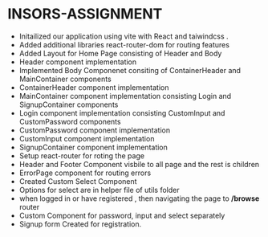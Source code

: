 # INSORS-ASSIGNMENT

- Initailized our application using vite with React and taiwindcss .
- Added additional libraries react-router-dom for routing features
- Added Layout for Home Page consisting of Header and Body
- Header component implementation
- Implemented Body Componenet consiting of ContainerHeader and MainContainer components
- ContainerHeader component implementation
- MainContainer component implementation consisting Login and SignupContainer components
- Login component implementation consisting CustomInput and CustomPassword components
- CustomPassword component implementation
- CustomInput component implementation
- SignupContainer component implementation
- Setup react-router for roting the page
- Header and Footer Component visbile to all page and the rest is children
- ErrorPage component for routing errors
- Created Custom Select Component
- Options for select are in helper file of utils folder
- when logged in or have registered , then navigating the page to **/browse** router
- Custom Component for password, input and select separately
- Signup form Created for registration.

# 
